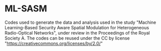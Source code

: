 # ML-SASM

Codes used to generate the data and analysis used in the study "Machine Learning-Based Security Aware Spatial Modulation for Heterogeneous Radio-Optical Networks", under review in the Proceedings of the Royal Society A. The codes can be reused under the CC by license "https://creativecommons.org/licenses/by/2.0/"
